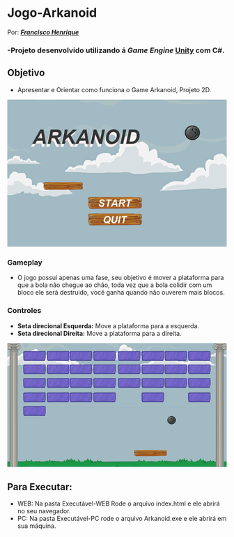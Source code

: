 # Jogo-Arkanoid
Por: [***Francisco Henrique***](https://www.linkedin.com/in/francisco-henrique-010912189)

### -Projeto desenvolvido utilizando á *Game Engine* [Unity](https://unity.com/) com C#.

## Objetivo
- Apresentar e Orientar como funciona o Game Arkanoid, Projeto 2D.

![Capa arkanoid](Imagens-ReadMe/Capa-Arkanoid.PNG)

### Gameplay
- O jogo possui apenas uma fase, seu objetivo é mover a plataforma para que a bola não chegue ao chão, toda vez que a bola colidir com um bloco ele será destruido, você ganha quando não ouverem mais blocos.

### Controles
* **Seta direcional Esquerda:** Move a plataforma para a esquerda.
* **Seta direcional Direita:** Move a plataforma para a direita.

![Capa RetroLander](Imagens-ReadMe/Game-Arkanoid.PNG)

## Para Executar:
* WEB: Na pasta Executável-WEB Rode o arquivo index.html e ele abrirá no seu navegador.
* PC: Na pasta Executável-PC rode o arquivo Arkanoid.exe e ele abrirá em sua máquina.
